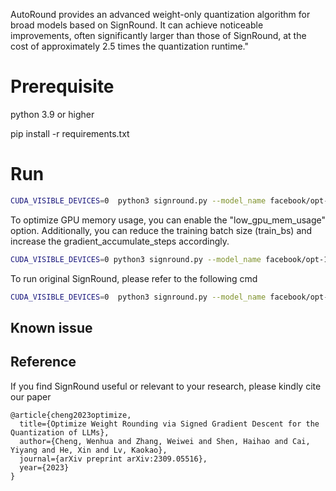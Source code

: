 AutoRound provides an advanced weight-only quantization algorithm for broad models based on SignRound. It can achieve noticeable improvements, often significantly larger than those of SignRound, at the cost of approximately 2.5 times the quantization runtime."

# Prerequisite
python 3.9 or higher

pip install -r requirements.txt


# Run

```bash
CUDA_VISIBLE_DEVICES=0  python3 signround.py --model_name facebook/opt-125m --amp --num_bits 4 --group_size -1 --enalbe_minmax_tuning --use_quant_input
```

To optimize GPU memory usage, you can enable the "low_gpu_mem_usage" option. Additionally, you can reduce the training batch size (train_bs) and increase the gradient_accumulate_steps accordingly.

```bash
CUDA_VISIBLE_DEVICES=0 python3 signround.py --model_name facebook/opt-125m --amp --num_bits 4 --group_size -1  --low_gpu_mem_usage --train_bs 1 --gradient_accumulate_steps 8
```

To run original SignRound, please refer to the following cmd

```bash
CUDA_VISIBLE_DEVICES=0  python3 signround.py --model_name facebook/opt-125m --amp --num_bits 4 --group_size -1  --iters400 --lr 0.0025 --minmax_lr 0.0025 
```

## Known issue


## Reference
If you find SignRound useful or relevant to your research, please kindly cite our paper

```
@article{cheng2023optimize,
  title={Optimize Weight Rounding via Signed Gradient Descent for the Quantization of LLMs},
  author={Cheng, Wenhua and Zhang, Weiwei and Shen, Haihao and Cai, Yiyang and He, Xin and Lv, Kaokao},
  journal={arXiv preprint arXiv:2309.05516},
  year={2023}
}
```

